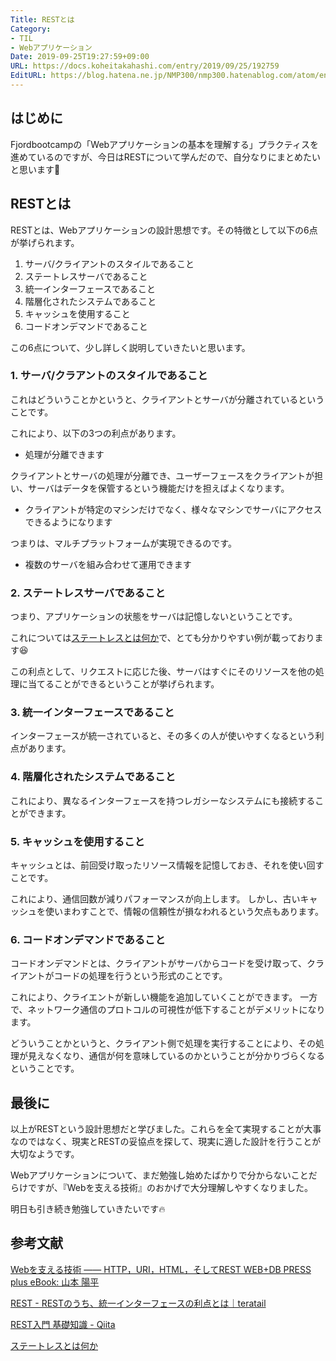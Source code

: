 ```yaml
---
Title: RESTとは
Category:
- TIL
- Webアプリケーション
Date: 2019-09-25T19:27:59+09:00
URL: https://docs.koheitakahashi.com/entry/2019/09/25/192759
EditURL: https://blog.hatena.ne.jp/NMP300/nmp300.hatenablog.com/atom/entry/26006613440446608
---
```


## はじめに

Fjordbootcampの「Webアプリケーションの基本を理解する」プラクティスを進めているのですが、今日はRESTについて学んだので、自分なりにまとめたいと思います💪


## RESTとは

RESTとは、Webアプリケーションの設計思想です。その特徴として以下の6点が挙げられます。

1. サーバ/クライアントのスタイルであること
2. ステートレスサーバであること
3. 統一インターフェースであること
4. 階層化されたシステムであること
5. キャッシュを使用すること
6. コードオンデマンドであること

この6点について、少し詳しく説明していきたいと思います。

### 1. サーバ/クラアントのスタイルであること

これはどういうことかというと、クライアントとサーバが分離されているということです。

これにより、以下の3つの利点があります。

- 処理が分離できます

クライアントとサーバの処理が分離でき、ユーザーフェースをクライアントが担い、サーバはデータを保管するという機能だけを担えばよくなります。

- クライアントが特定のマシンだけでなく、様々なマシンでサーバにアクセスできるようになります

つまりは、マルチプラットフォームが実現できるのです。

- 複数のサーバを組み合わせて運用できます

### 2. ステートレスサーバであること

つまり、アプリケーションの状態をサーバは記憶しないということです。

これについては[ステートレスとは何か](http://yohei-y.blogspot.com/2007/10/blog-post.html)で、とても分かりやすい例が載っております😆

この利点として、リクエストに応じた後、サーバはすぐにそのリソースを他の処理に当てることができるということが挙げられます。

### 3. 統一インターフェースであること

インターフェースが統一されていると、その多くの人が使いやすくなるという利点があります。

### 4. 階層化されたシステムであること

これにより、異なるインターフェースを持つレガシーなシステムにも接続することができます。

### 5. キャッシュを使用すること

キャッシュとは、前回受け取ったリソース情報を記憶しておき、それを使い回すことです。

これにより、通信回数が減りパフォーマンスが向上します。
しかし、古いキャッシュを使いまわすことで、情報の信頼性が損なわれるという欠点もあります。

### 6. コードオンデマンドであること

コードオンデマンドとは、クライアントがサーバからコードを受け取って、クライアントがコードの処理を行うという形式のことです。

これにより、クライエントが新しい機能を追加していくことができます。
一方で、ネットワーク通信のプロトコルの可視性が低下することがデメリットになります。

どういうことかというと、クライアント側で処理を実行することにより、その処理が見えなくなり、通信が何を意味しているのかということが分かりづらくなるということです。

## 最後に

以上がRESTという設計思想だと学びました。これらを全て実現することが大事なのではなく、現実とRESTの妥協点を探して、現実に適した設計を行うことが大切なようです。

Webアプリケーションについて、まだ勉強し始めたばかりで分からないことだらけですが、『Webを支える技術』のおかげで大分理解しやすくなりました。

明日も引き続き勉強していきたいです🔥

## 参考文献
[Webを支える技術 ―― HTTP，URI，HTML，そしてREST WEB\+DB PRESS plus eBook: 山本 陽平](https://www.amazon.co.jp/gp/product/B07JK7FZH2/ref=ppx_yo_dt_b_search_asin_title?ie=UTF8&psc=1)

[REST \- RESTのうち、統一インターフェースの利点とは｜teratail](https://teratail.com/questions/111102)

[REST入門 基礎知識 \- Qiita](https://qiita.com/TakahiRoyte/items/949f4e88caecb02119aa)

[ステートレスとは何か](http://yohei-y.blogspot.com/2007/10/blog-post.html)
